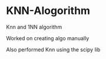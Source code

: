# KNN-Alogorithm

Knn and 1NN algorithm

Worked on creating algo manually

Also performed Knn using the scipy lib

